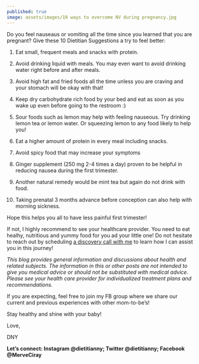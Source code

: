 ```yaml
---
published: true
image: assets/images/10 ways to overcome NV during pregnancy.jpg
---
```


Do you feel nauseaus or vomiting all the time since you learned that you are pregnant? Give these 10 Dietitian Suggestions a try to feel better:

1. Eat small, frequent meals and snacks with protein.

2. Avoid drinking liquid with meals. You may even want to avoid drinking water right before and after meals.

3. Avoid high fat and fried foods all the time unless you are craving and your stomach will be okay with that!

4. Keep dry carbohydrate rich food by your bed and eat as soon as you wake up even before going to the restroom :)

5. Sour foods such as lemon may help with feeling nauseous. Try drinking lemon tea or lemon water. Or squeezing lemon to any food likely to help you!

6. Eat a higher amount of protein in every meal including snacks.

7. Avoid spicy food that may increase your symptoms

8. Ginger supplement (250 mg 2-4 times a day) proven to be helpful in reducing nausea during the first trimester.

9. Another natural remedy would be mint tea but again do not drink with food.

10. Taking prenatal 3 months advance before conception can also help with morning sickness.

Hope this helps you all to have less painful first trimester!

If not, I highly recommend to see your healthcare provider. You need to eat healhy, nutritious and yummy food for you ad your little one! Do not hesitate to reach out by scheduling [a discovery call with me](https://calendly.com/dietitiannewyork/15min?back=1&month=2023-12) to learn how I can assist you in this journey!

_This blog provides general information and discussions about health and related subjects. The information in this or other posts are not intended to give you medical advice or should not be substituted with medical advice. Please see your health care provider for individualized treatment plans and recommendations._

If you are expecting, feel free to join my FB group where we share our current and previous experiences with other mom-to-be’s! 

Stay healthy and shine with your baby!

Love,

DNY

**Let’s connect: Instagram @dietitianny; Twitter @dietitianny; Facebook @MerveCiray**
